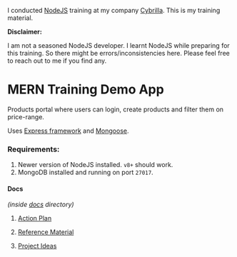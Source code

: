 I conducted [NodeJS](https://nodejs.org/en/) training at my company [Cybrilla](http://cybrilla.com/).
This is my training material.

**Disclaimer:**

I am not a seasoned NodeJS developer. I learnt NodeJS while preparing for this training.
So there might be errors/inconsistencies here. Please feel free to reach out to me if you find any.



# MERN Training Demo App

Products portal where users can login, create products and filter them on price-range.

Uses [Express framework](https://expressjs.com/) and [Mongoose](https://mongoosejs.com/).

### Requirements:

1. Newer version of NodeJS installed. `v8+` should work.
1. MongoDB installed and running on port `27017`.


#### Docs

_(inside [docs](docs/) directory)_

1. [Action Plan](docs/action_plan.md)

2. [Reference Material](docs/reference_material.md)

3. [Project Ideas](docs/project_ideas.md)
